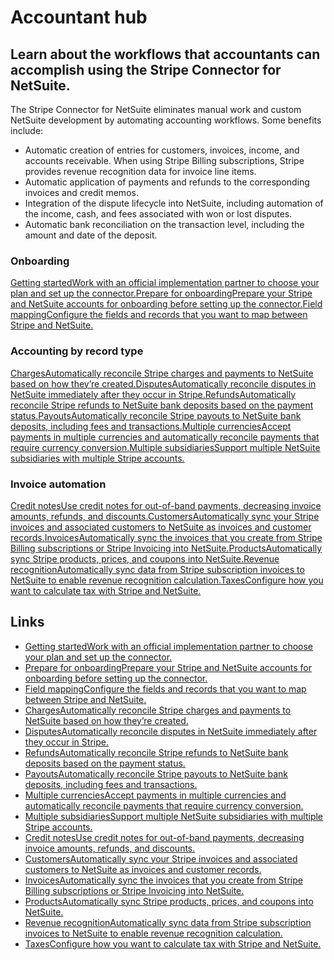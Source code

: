 # Accountant hub

## Learn about the workflows that accountants can accomplish using the Stripe Connector for NetSuite.

The Stripe Connector for NetSuite eliminates manual work and custom NetSuite
development by automating accounting workflows. Some benefits include:

- Automatic creation of entries for customers, invoices, income, and accounts
receivable. When using Stripe Billing subscriptions, Stripe provides revenue
recognition data for invoice line items.
- Automatic application of payments and refunds to the corresponding invoices
and credit memos.
- Integration of the dispute lifecycle into NetSuite, including automation of
the income, cash, and fees associated with won or lost disputes.
- Automatic bank reconciliation on the transaction level, including the amount
and date of the deposit.

### Onboarding

[Getting startedWork with an official implementation partner to choose your plan
and set up the
connector.](https://docs.stripe.com/connectors/netsuite/plans)[Prepare for
onboardingPrepare your Stripe and NetSuite accounts for onboarding before
setting up the
connector.](https://docs.stripe.com/connectors/netsuite/onboarding)[Field
mappingConfigure the fields and records that you want to map between Stripe and
NetSuite.](https://docs.stripe.com/connectors/netsuite/field-mappings)
### Accounting by record type

[ChargesAutomatically reconcile Stripe charges and payments to NetSuite based on
how they’re
created.](https://docs.stripe.com/connectors/netsuite/stripe-charges-netsuite)[DisputesAutomatically
reconcile disputes in NetSuite immediately after they occur in
Stripe.](https://docs.stripe.com/connectors/netsuite/stripe-disputes-netsuite)[RefundsAutomatically
reconcile Stripe refunds to NetSuite bank deposits based on the payment
status.](https://docs.stripe.com/connectors/netsuite/stripe-refunds-netsuite)[PayoutsAutomatically
reconcile Stripe payouts to NetSuite bank deposits, including fees and
transactions.](https://docs.stripe.com/connectors/netsuite/stripe-payouts-netsuite)[Multiple
currenciesAccept payments in multiple currencies and automatically reconcile
payments that require currency
conversion.](https://docs.stripe.com/connectors/netsuite/multiple-currencies)[Multiple
subsidiariesSupport multiple NetSuite subsidiaries with multiple Stripe
accounts.](https://docs.stripe.com/connectors/netsuite/multiple-subsidiaries)
### Invoice automation

[Credit notesUse credit notes for out-of-band payments, decreasing invoice
amounts, refunds, and
discounts.](https://docs.stripe.com/connectors/netsuite/credit-notes-credit-memos)[CustomersAutomatically
sync your Stripe invoices and associated customers to NetSuite as invoices and
customer
records.](https://docs.stripe.com/connectors/netsuite/stripe-customers-netsuite)[InvoicesAutomatically
sync the invoices that you create from Stripe Billing subscriptions or Stripe
Invoicing into
NetSuite.](https://docs.stripe.com/connectors/netsuite/stripe-invoices-netsuite)[ProductsAutomatically
sync Stripe products, prices, and coupons into
NetSuite.](https://docs.stripe.com/connectors/netsuite/stripe-prices-coupons-netsuite)[Revenue
recognitionAutomatically sync data from Stripe subscription invoices to NetSuite
to enable revenue recognition
calculation.](https://docs.stripe.com/connectors/netsuite/revenue-recognition)[TaxesConfigure
how you want to calculate tax with Stripe and
NetSuite.](https://docs.stripe.com/connectors/netsuite/configure-taxes)

## Links

- [Getting startedWork with an official implementation partner to choose your
plan and set up the
connector.](https://docs.stripe.com/connectors/netsuite/plans)
- [Prepare for onboardingPrepare your Stripe and NetSuite accounts for
onboarding before setting up the
connector.](https://docs.stripe.com/connectors/netsuite/onboarding)
- [Field mappingConfigure the fields and records that you want to map between
Stripe and
NetSuite.](https://docs.stripe.com/connectors/netsuite/field-mappings)
- [ChargesAutomatically reconcile Stripe charges and payments to NetSuite based
on how they’re
created.](https://docs.stripe.com/connectors/netsuite/stripe-charges-netsuite)
- [DisputesAutomatically reconcile disputes in NetSuite immediately after they
occur in
Stripe.](https://docs.stripe.com/connectors/netsuite/stripe-disputes-netsuite)
- [RefundsAutomatically reconcile Stripe refunds to NetSuite bank deposits based
on the payment
status.](https://docs.stripe.com/connectors/netsuite/stripe-refunds-netsuite)
- [PayoutsAutomatically reconcile Stripe payouts to NetSuite bank deposits,
including fees and
transactions.](https://docs.stripe.com/connectors/netsuite/stripe-payouts-netsuite)
- [Multiple currenciesAccept payments in multiple currencies and automatically
reconcile payments that require currency
conversion.](https://docs.stripe.com/connectors/netsuite/multiple-currencies)
- [Multiple subsidiariesSupport multiple NetSuite subsidiaries with multiple
Stripe
accounts.](https://docs.stripe.com/connectors/netsuite/multiple-subsidiaries)
- [Credit notesUse credit notes for out-of-band payments, decreasing invoice
amounts, refunds, and
discounts.](https://docs.stripe.com/connectors/netsuite/credit-notes-credit-memos)
- [CustomersAutomatically sync your Stripe invoices and associated customers to
NetSuite as invoices and customer
records.](https://docs.stripe.com/connectors/netsuite/stripe-customers-netsuite)
- [InvoicesAutomatically sync the invoices that you create from Stripe Billing
subscriptions or Stripe Invoicing into
NetSuite.](https://docs.stripe.com/connectors/netsuite/stripe-invoices-netsuite)
- [ProductsAutomatically sync Stripe products, prices, and coupons into
NetSuite.](https://docs.stripe.com/connectors/netsuite/stripe-prices-coupons-netsuite)
- [Revenue recognitionAutomatically sync data from Stripe subscription invoices
to NetSuite to enable revenue recognition
calculation.](https://docs.stripe.com/connectors/netsuite/revenue-recognition)
- [TaxesConfigure how you want to calculate tax with Stripe and
NetSuite.](https://docs.stripe.com/connectors/netsuite/configure-taxes)